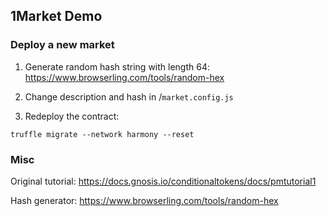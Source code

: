 ## 1Market Demo

### Deploy a new market
1. Generate random hash string with length 64: https://www.browserling.com/tools/random-hex

2. Change description and hash in <root>/`market.config.js`

3. Redeploy the contract:
```shell
truffle migrate --network harmony --reset
```

### Misc
Original tutorial: https://docs.gnosis.io/conditionaltokens/docs/pmtutorial1

Hash generator: https://www.browserling.com/tools/random-hex
